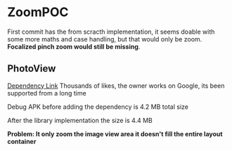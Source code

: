 # ZoomPOC

First commit has the from scracth implementation, it seems doable with some more maths and case handling, but that would only be zoom. **Focalized pinch zoom would still be missing**.


## PhotoView

[Dependency Link](https://github.com/chrisbanes/PhotoView) Thousands of likes, the owner works on Google, its been supported from a long time

Debug APK before adding the dependency is 4.2 MB total size

After the library implementation the size is 4.4 MB

**Problem: It only zoom the image view area it doesn't fill the entire layout container**